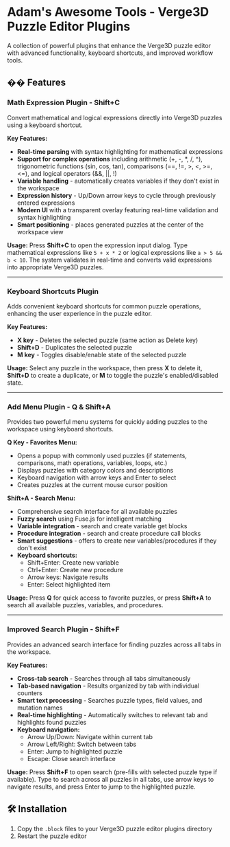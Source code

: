 # Adam's Awesome Tools - Verge3D Puzzle Editor Plugins

A collection of powerful plugins that enhance the Verge3D puzzle editor with advanced functionality, keyboard shortcuts, and improved workflow tools.

## �� Features

### Math Expression Plugin - Shift+C
Convert mathematical and logical expressions directly into Verge3D puzzles using a keyboard shortcut.

**Key Features:**
- **Real-time parsing** with syntax highlighting for mathematical expressions
- **Support for complex operations** including arithmetic (+, -, *, /, ^), trigonometric functions (sin, cos, tan), comparisons (==, !=, >, <, >=, <=), and logical operators (&&, ||, !)
- **Variable handling** - automatically creates variables if they don't exist in the workspace
- **Expression history** - Up/Down arrow keys to cycle through previously entered expressions
- **Modern UI** with a transparent overlay featuring real-time validation and syntax highlighting
- **Smart positioning** - places generated puzzles at the center of the workspace view

**Usage:** Press **Shift+C** to open the expression input dialog. Type mathematical expressions like `5 + x * 2` or logical expressions like `a > 5 && b < 10`. The system validates in real-time and converts valid expressions into appropriate Verge3D puzzles.

---

### Keyboard Shortcuts Plugin
Adds convenient keyboard shortcuts for common puzzle operations, enhancing the user experience in the puzzle editor.

**Key Features:**
- **X key** - Deletes the selected puzzle (same action as Delete key)
- **Shift+D** - Duplicates the selected puzzle
- **M key** - Toggles disable/enable state of the selected puzzle

**Usage:** Select any puzzle in the workspace, then press **X** to delete it, **Shift+D** to create a duplicate, or **M** to toggle the puzzle's enabled/disabled state.

---

### Add Menu Plugin - Q & Shift+A
Provides two powerful menu systems for quickly adding puzzles to the workspace using keyboard shortcuts.

**Q Key - Favorites Menu:**
- Opens a popup with commonly used puzzles (if statements, comparisons, math operations, variables, loops, etc.)
- Displays puzzles with category colors and descriptions
- Keyboard navigation with arrow keys and Enter to select
- Creates puzzles at the current mouse cursor position

**Shift+A - Search Menu:**
- Comprehensive search interface for all available puzzles
- **Fuzzy search** using Fuse.js for intelligent matching
- **Variable integration** - search and create variable get blocks
- **Procedure integration** - search and create procedure call blocks
- **Smart suggestions** - offers to create new variables/procedures if they don't exist
- **Keyboard shortcuts:**
  - Shift+Enter: Create new variable
  - Ctrl+Enter: Create new procedure
  - Arrow keys: Navigate results
  - Enter: Select highlighted item

**Usage:** Press **Q** for quick access to favorite puzzles, or press **Shift+A** to search all available puzzles, variables, and procedures.

---

### Improved Search Plugin - Shift+F
Provides an advanced search interface for finding puzzles across all tabs in the workspace.

**Key Features:**
- **Cross-tab search** - Searches through all tabs simultaneously
- **Tab-based navigation** - Results organized by tab with individual counters
- **Smart text processing** - Searches puzzle types, field values, and mutation names
- **Real-time highlighting** - Automatically switches to relevant tab and highlights found puzzles
- **Keyboard navigation:**
  - Arrow Up/Down: Navigate within current tab
  - Arrow Left/Right: Switch between tabs
  - Enter: Jump to highlighted puzzle
  - Escape: Close search interface

**Usage:** Press **Shift+F** to open search (pre-fills with selected puzzle type if available). Type to search across all puzzles in all tabs, use arrow keys to navigate results, and press Enter to jump to the highlighted puzzle.

## 🛠️ Installation

1. Copy the `.block` files to your Verge3D puzzle editor plugins directory
2. Restart the puzzle editor
